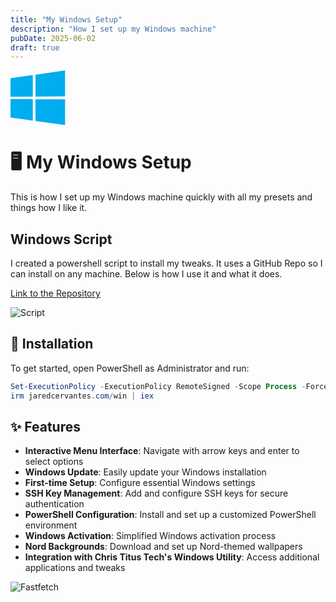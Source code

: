 ```yaml
---
title: "My Windows Setup"
description: "How I set up my Windows machine"
pubDate: 2025-06-02
draft: true
---
```


<svg viewBox="0 0 88 88" xmlns="http://www.w3.org/2000/svg" height="88" width="88"><path d="m0 12.402 35.687-4.86.016 34.423-35.67.203zm35.67 33.529.028 34.453L.028 75.48.026 45.7zm4.326-39.025L87.314 0v41.527l-47.318.376zm47.329 39.349-.011 41.34-47.318-6.678-.066-34.739z" fill="#00adef"/></svg>

# 🖥️ My Windows Setup

This is how I set up my Windows machine quickly with all my presets and things how I like it. 

## Windows Script

I created a powershell script to install my tweaks. It uses a GitHub Repo so I can install on any machine. Below is how I use it and what it does. 

[Link to the Repository](https://github.com/Jaredy899/win)

![Script](https://22yjaf7c2x.ufs.sh/f/avP9Ws4j0vyM2UgDNEFDGIUbz3if4SyhWKOtNALdrJ0H1mve)

## 🚀 Installation

To get started, open PowerShell as Administrator and run:

```powershell
Set-ExecutionPolicy -ExecutionPolicy RemoteSigned -Scope Process -Force
irm jaredcervantes.com/win | iex
```

## ✨ Features

- **Interactive Menu Interface**: Navigate with arrow keys and enter to select options
- **Windows Update**: Easily update your Windows installation
- **First-time Setup**: Configure essential Windows settings
- **SSH Key Management**: Add and configure SSH keys for secure authentication
- **PowerShell Configuration**: Install and set up a customized PowerShell environment
- **Windows Activation**: Simplified Windows activation process
- **Nord Backgrounds**: Download and set up Nord-themed wallpapers
- **Integration with Chris Titus Tech's Windows Utility**: Access additional applications and tweaks

![Fastfetch](https://22yjaf7c2x.ufs.sh/f/avP9Ws4j0vyMusF0x0jtaQNJsOe8XgkpZnm9hByqMwbcRW76)